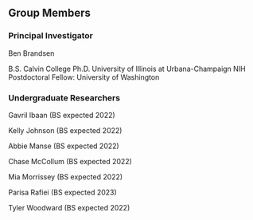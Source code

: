 ## Group Members


### Principal Investigator
Ben Brandsen

B.S. Calvin College
Ph.D. University of Illinois at Urbana-Champaign
NIH Postdoctoral Fellow: University of Washington

### Undergraduate Researchers

Gavril Ibaan (BS expected 2022)

Kelly Johnson (BS expected 2022)

Abbie Manse (BS expected 2022)

Chase McCollum (BS expected 2022)

Mia Morrissey (BS expected 2022)

Parisa Rafiei (BS expected 2023)

Tyler Woodward (BS expected 2022)
